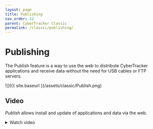 ```yaml
---
layout: page
title: Publishing
nav_order: 12
parent: CyberTracker Classic
permalink: /classic/publishing/
---
```


# Publishing

The Publish feature is a way to use the web to distribute CyberTracker applications and receive data without the need for USB cables or FTP servers.

![]({{ site.baseurl }}/assets/classic/Publish.png)

## Video

*Publish* allows install and update of applications and data via the web.
<details markdown="block">
  <summary>
  Watch video
  </summary>
<figure class="video_container">
  <video controls="true" allowfullscreen="true">
    <source src="{{ site.baseurl }}/assets/classic/Publish.mp4" type="video/mp4">
  </video>
</figure>
</details>